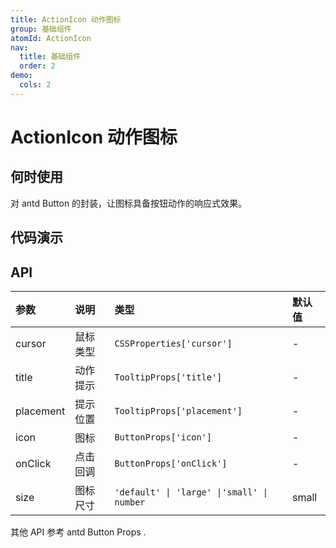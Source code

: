 ```yaml
---
title: ActionIcon 动作图标
group: 基础组件
atomId: ActionIcon
nav:
  title: 基础组件
  order: 2
demo:
  cols: 2
---
```


# ActionIcon 动作图标

## 何时使用

对 antd Button 的封装，让图标具备按钮动作的响应式效果。

## 代码演示

<code src="./demos/basic.tsx" ></code> <code src="./demos/preset.tsx" ></code>

## API

| 参数        | 说明   | 类型                                         | 默认值   |
| :-------- | :--- | :----------------------------------------- | :---- |
| cursor    | 鼠标类型 | `CSSProperties['cursor']`                  | -     |
| title     | 动作提示 | `TooltipProps['title']`                    | -     |
| placement | 提示位置 | `TooltipProps['placement']`                | -     |
| icon      | 图标   | `ButtonProps['icon']`                      | -     |
| onClick   | 点击回调 | `ButtonProps['onClick']`                   | -     |
| size      | 图标尺寸 | `'default' \| 'large' \|'small' \| number` | small |

其他 API 参考 antd Button Props .
